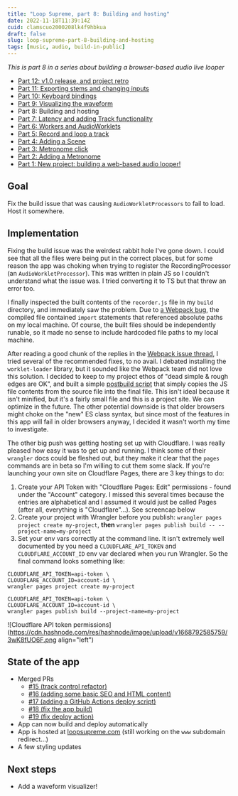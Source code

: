 ```yaml
---
title: "Loop Supreme, part 8: Building and hosting"
date: 2022-11-18T11:39:14Z
cuid: clamscuo2000208lk4f9hbkua
draft: false
slug: loop-supreme-part-8-building-and-hosting
tags: [music, audio, build-in-public]
---
```


_This is part 8 in a series about building a browser-based audio live looper_

- [Part 12: v1.0 release, and project retro](/loop-supreme-part-12-v10-release-and-project-retro)
- [Part 11: Exporting stems and changing inputs](/loop-supreme-part-11-exporting-stems-and-changing-inputs)
- [Part 10: Keyboard bindings](/loop-supreme-part-10-keyboard-bindings)
- [Part 9: Visualizing the waveform](/loop-supreme-part-9-visualizing-the-waveform)
- Part 8: Building and hosting
- [Part 7: Latency and adding Track functionality](/loop-supreme-part-7-latency-and-adding-track-functionality)
- [Part 6: Workers and AudioWorklets](/loop-supreme-part-6-workers-and-audioworklets)
- [Part 5: Record and loop a track](/loop-supreme-part-5-record-and-loop-a-track)
- [Part 4: Adding a Scene](/loop-supreme-part-4-adding-a-scene)
- [Part 3: Metronome click](/loop-supreme-part-3-metronome-click)
- [Part 2: Adding a Metronome](/loop-supreme-part-2-adding-a-metronome)
- [Part 1: New project: building a web-based audio looper!](/new-project-building-a-web-based-audio-looper)

## Goal

Fix the build issue that was causing `AudioWorkletProcessors` to fail to load. Host it somewhere.

## Implementation

Fixing the build issue was the weirdest rabbit hole I've gone down. I could see that all the files were being put in the correct places, but for some reason the app was choking when trying to register the RecordingProcessor (an `AudioWorkletProcessor`). This was written in plain JS so I couldn't understand what the issue was. I tried converting it to TS but that threw an error too.

I finally inspected the built contents of the `recorder.js` file in my `build` directory, and immediately saw the problem. Due to [a Webpack bug](https://github.com/webpack/webpack/issues/11543), the compiled file contained `import` statements that referenced absolute paths on my local machine. Of course, the built files should be independently runable, so it made no sense to include hardcoded file paths to my local machine.

After reading a good chunk of the replies in the [Webpack issue thread](https://github.com/webpack/webpack/issues/11543), I tried several of the recommended fixes, to no avail. I debated installing the `worklet-loader` library, but it sounded like the Webpack team did not love this solution. I decided to keep to my project ethos of "dead simple & rough edges are OK", and built a simple [postbuild script](https://github.com/ericyd/loop-supreme/blob/92b5ac28b1f45d870698c507d8e3ff06d8e8a678/scripts/postbuild.sh) that simply copies the JS file contents from the source file into the final file. This isn't ideal because it isn't minified, but it's a fairly small file and this is a project site. We can optimize in the future. The other potential downside is that older browsers might choke on the "new" ES class syntax, but since most of the features in this app will fail in older browsers anyway, I decided it wasn't worth my time to investigate.

The other big push was getting hosting set up with Cloudflare. I was really pleased how easy it was to get up and running. I think some of their `wrangler` docs could be fleshed out, but they make it clear that the `pages` commands are in beta so I'm willing to cut them some slack. If you're launching your own site on Cloudflare Pages, there are 3 key things to do:

1. Create your API Token with "Cloudflare Pages: Edit" permissions - found under the "Account" category. I missed this several times because the entries are alphabetical and I assumed it would just be called Pages (after all, everything is "Cloudflare"...). See screencap below
2. Create your project with Wrangler before you publish: `wrangler pages project create my-project`, **then** `wrangler pages publish build -- --project-name=my-project`
3. Set your env vars correctly at the command line. It isn't extremely well documented by you need a `CLOUDFLARE_API_TOKEN` and `CLOUDFLARE_ACCOUNT_ID` env var declared when you run Wrangler. So the final command looks something like:

```shell
CLOUDFLARE_API_TOKEN=api-token \
CLOUDFLARE_ACCOUNT_ID=account-id \
wrangler pages project create my-project

CLOUDFLARE_API_TOKEN=api-token \
CLOUDFLARE_ACCOUNT_ID=account-id \
wrangler pages publish build --project-name=my-project
```

![Cloudflare API token permissions](https://cdn.hashnode.com/res/hashnode/image/upload/v1668792585759/3wK8fUO6F.png align="left")

## State of the app

- Merged PRs
  - [#15 (track control refactor)](https://github.com/ericyd/loop-supreme/pull/15)
  - [#16 (adding some basic SEO and HTML content)](https://github.com/ericyd/loop-supreme/pull/16)
  - [#17 (adding a GitHub Actions deploy script)](https://github.com/ericyd/loop-supreme/pull/17)
  - [#18 (fix the app build)](<(https://github.com/ericyd/loop-supreme/pull/18)>)
  - [#19 (fix deploy action)](https://github.com/ericyd/loop-supreme/pull/19)
- App can now build and deploy automatically
- App is hosted at [loopsupreme.com](https://loopsupreme.com) (still working on the `www` subdomain redirect...)
- A few styling updates

## Next steps

- Add a waveform visualizer!
